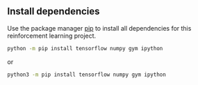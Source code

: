 ## Install dependencies

Use the package manager [pip](https://pip.pypa.io/en/stable/) to install all dependencies for this reinforcement learning project.

```bash
python -m pip install tensorflow numpy gym ipython
```
or
```bash
python3 -m pip install tensorflow numpy gym ipython
```